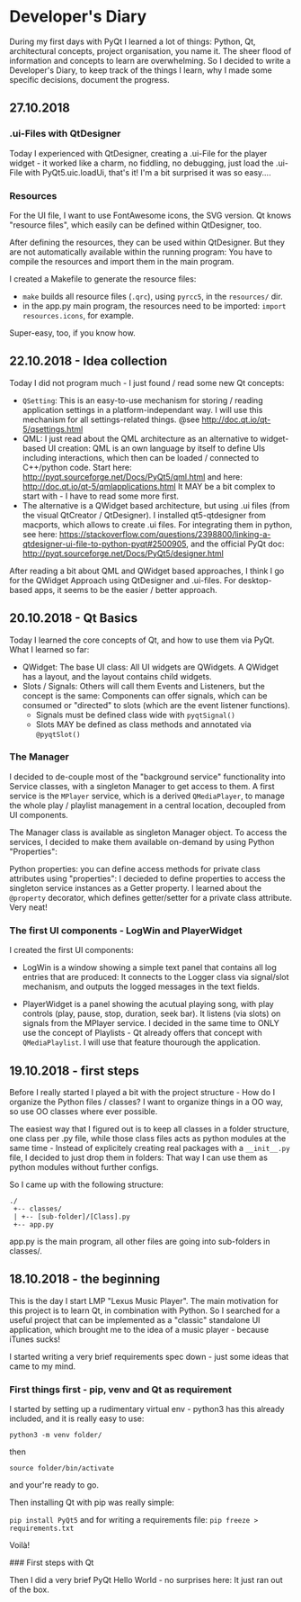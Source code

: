Developer's Diary
====================

During my first days with PyQt I learned a lot of things: Python, Qt, architectural concepts, project organisation, you name it.
The sheer flood of information and concepts to learn are overwhelming.
So I decided to write a Developer's Diary, to keep track of the things I learn, why I made some specific decisions,
document the progress.

27.10.2018
--------------

### .ui-Files with QtDesigner

Today I experienced with QtDesigner, creating a .ui-File for the player widget - it worked like a charm, no fiddling, no
debugging, just load the .ui-File with PyQt5.uic.loadUi, that's it! I'm a bit surprised it was so easy....

### Resources

For the UI file, I want to use FontAwesome icons, the SVG version. Qt knows "resource files", which easily can be
defined within QtDesigner, too.

After defining the resources, they can be used within QtDesigner.
But they are not automatically available within the running program: You have to compile the resources and import them in the
main program.

I created a Makefile to generate the resource files:

* `make` builds all resource files (`.qrc`), using `pyrcc5`, in the `resources/` dir.
* in the app.py main program, the resources need to be imported: `import resources.icons`, for example.

Super-easy, too, if you know how.

22.10.2018 - Idea collection
-----------------------------

Today I did not program much - I just found / read some new Qt concepts:

* `QSetting`: This is an easy-to-use mechanism for storing / reading application settings in a platform-independant way.
  I will use this mechanism for all settings-related things.
  @see http://doc.qt.io/qt-5/qsettings.html
* QML: I just read about the QML architecture as an alternative to widget-based UI creation: QML is an own language
  by itself to define UIs including interactions, which then can be loaded / connected to C++/python code.
  Start here: http://pyqt.sourceforge.net/Docs/PyQt5/qml.html and here: http://doc.qt.io/qt-5/qmlapplications.html
  It MAY be a bit complex to start with - I have to read some more first.
* The alternative is a QWidget based architecture, but using .ui files (from the visual QtCreator / QtDesigner).
  I installed qt5-qtdesigner from macports, which allows to create .ui files. For integrating them in python,
  see here: https://stackoverflow.com/questions/2398800/linking-a-qtdesigner-ui-file-to-python-pyqt#2500905, and
  the official PyQt doc: http://pyqt.sourceforge.net/Docs/PyQt5/designer.html

After reading a bit about QML and QWidget based approaches, I think I go for the QWidget Approach using QtDesigner and .ui-files.
For desktop-based apps, it seems to be the easier / better approach.


20.10.2018 - Qt Basics
-------------------------

Today I learned the core concepts of Qt, and how to use them via PyQt. What I learned so far:

* QWidget: The base UI class: All UI widgets are QWidgets. A QWidget has a layout, and the layout contains
  child widgets.
* Slots / Signals: Others will call them Events and Listeners, but the concept is the same: Components can offer
  signals, which can be consumed or "directed" to slots (which are the event listener functions).
  * Signals must be defined class wide with `pyqtSignal()`
  * Slots MAY be defined as class methods and annotated via `@pyqtSlot()`

### The Manager

I decided to de-couple most of the "background service" functionality into Service classes, with a singleton Manager to
get access to them.
A first service is the `MPlayer` service, which is a derived `QMediaPlayer`, to manage the whole play / playlist management in a
central location, decoupled from UI components.

The Manager class is available as singleton Manager object. To access the services, I decided to make them available on-demand
by using Python "Properties":

Python properties: you can define access methods for private class attributes using "properties":
I decieded to define properties to access the singleton service instances as a Getter property. I learned about the
`@property` decorator, which defines getter/setter for a private class attribute. Very neat!

### The first UI components - LogWin and PlayerWidget

I created the first UI components:

* LogWin is a window showing a simple text panel that contains all log entries that are produced: It connects to the Logger class
  via signal/slot mechanism, and outputs the logged messages in the text fields.

* PlayerWidget is a panel showing the acutual playing song, with play controls (play, pause, stop, duration, seek bar).
  It listens (via slots) on signals from the MPlayer service.
  I decided in the same time to ONLY use the concept of Playlists - Qt already offers that concept with `QMediaPlaylist`.
  I will use that feature thourough the application.


19.10.2018 - first steps
--------------------------

Before I really started I played a bit with the project structure - How do I organize the Python files / classes?
I want to organize things in a OO way, so use OO classes where ever possible.

The easiest way that I figured out is to keep all classes in a folder structure, one class per .py file, while those class files acts as
python modules at the same time - Instead of explicitely creating real packages with a `__init__.py` file, I decided to just
drop them in folders: That way I can use them as python modules without further configs.

So I came up with the following structure:

```
./
 +-- classes/
 | +-- [sub-folder]/[Class].py
 +-- app.py
```

app.py is the main program, all other files are going into sub-folders in classes/.


18.10.2018 - the beginning
----------------------------

This is the day I start LMP "Lexus Music Player". The main motivation for this project is to learn Qt, in combination with
Python. So I searched for a useful project that can be implemented as a "classic" standalone UI application, which
brought me to the idea of a music player - because iTunes sucks!

I started writing a very brief requirements spec down - just some ideas that came to my mind.

### First things first - pip, venv and Qt as requirement

I started by setting up a rudimentary virtual env - python3 has this already included, and it is really easy to use:

`python3 -m venv folder/`

then

`source folder/bin/activate`

and your're ready to go.

Then installing Qt with pip was really simple:

`pip install PyQt5`
and for writing a requirements file:
`pip freeze > requirements.txt`

Voilà!

### First steps with Qt

Then I did a very brief PyQt Hello World - no surprises here: It just ran out of the box.


